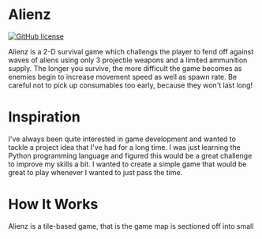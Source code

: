 # Alienz
[![GitHub license](https://img.shields.io/badge/license-MIT-blue.svg)](https://raw.githubusercontent.com/amaurilopez90/GameDev/Alienz/master/LICENSE)

Alienz is a 2-D survival game which challengs the player to fend off against waves of aliens using only 3 projectile weapons and a limited ammunition supply.
The longer you survive, the more difficult the game becomes as enemies begin to increase movement speed as well as spawn rate. Be careful not to pick up consumables too early,
because they won't last long!

# Inspiration
I've always been quite interested in game development and wanted to tackle a project idea that I've had for a long time. I was just learning the Python programming language and 
figured this would be a great challenge to improve my skills a bit. I wanted to create a simple game that would be great to play whenever I wanted to just pass the time.

# How It Works
Alienz is a tile-based game, that is the game map is sectioned off into small 
